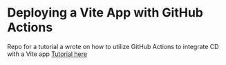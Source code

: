 # Deploying a Vite App with GitHub Actions
Repo for a tutorial a wrote on how to utilize GitHub Actions to integrate CD with a Vite app
[Tutorial here](https://blog.codedbyjordan.com/deploying-a-vite-app-with-github-actions)
